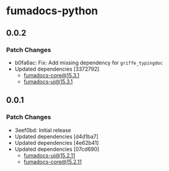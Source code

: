 # fumadocs-python

## 0.0.2

### Patch Changes

- b0fa6ac: Fix: Add missing dependency for `griffe_typingdoc`
- Updated dependencies [3372792]
  - fumadocs-core@15.3.1
  - fumadocs-ui@15.3.1

## 0.0.1

### Patch Changes

- 3eef0bd: Initial release
- Updated dependencies [d4d1ba7]
- Updated dependencies [4e62b41]
- Updated dependencies [07cd690]
  - fumadocs-ui@15.2.11
  - fumadocs-core@15.2.11
